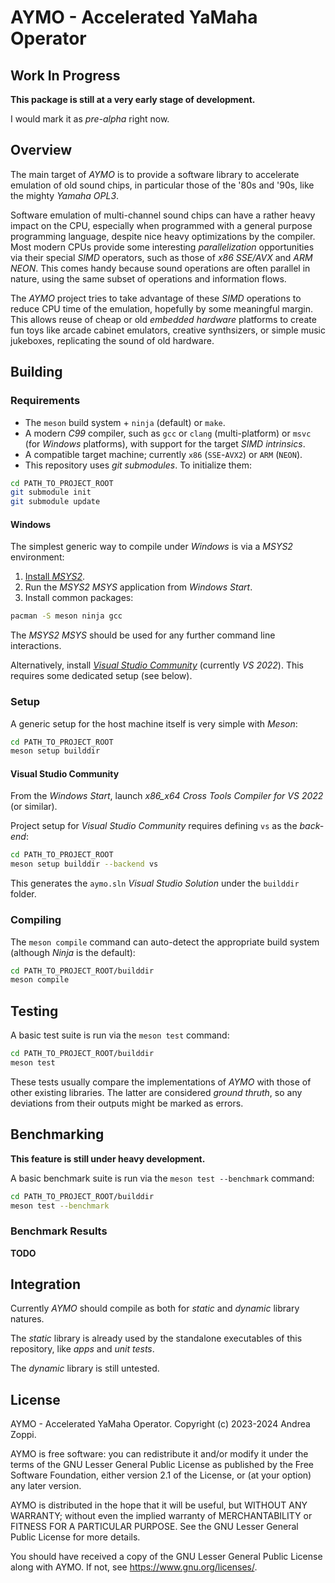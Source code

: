 # AYMO - Accelerated YaMaha Operator


## Work In Progress

**This package is still at a very early stage of development.**

I would mark it as *pre-alpha* right now.


## Overview

The main target of *AYMO* is to provide a software library to accelerate emulation of old sound chips, in particular those of the '80s and '90s, like the mighty *Yamaha OPL3*.

Software emulation of multi-channel sound chips can have a rather heavy impact on the CPU, especially when programmed with a general purpose programming language, despite nice heavy optimizations by the compiler.
Most modern CPUs provide some interesting *parallelization* opportunities via their special *SIMD* operators, such as those of *x86 SSE/AVX* and *ARM NEON*.
This comes handy because sound operations are often parallel in nature, using the same subset of operations and information flows.

The *AYMO* project tries to take advantage of these *SIMD* operations to reduce CPU time of the emulation, hopefully by some meaningful margin.
This allows reuse of cheap or old *embedded hardware* platforms to create fun toys like arcade cabinet emulators, creative synthsizers, or simple music jukeboxes, replicating the sound of old hardware.


## Building


### Requirements

* The `meson` build system + `ninja` (default) or `make`.
* A modern *C99* compiler, such as `gcc` or `clang` (multi-platform) or `msvc` (for *Windows* platforms), with support for the target *SIMD intrinsics*.
* A compatible target machine; currently `x86` (`SSE`-`AVX2`) or `ARM` (`NEON`).
* This repository uses *git submodules*. To initialize them:

```sh
cd PATH_TO_PROJECT_ROOT
git submodule init
git submodule update
```


#### Windows

The simplest generic way to compile under *Windows* is via a *MSYS2* environment:

1. [Install *MSYS2*](https://www.msys2.org/wiki/MSYS2-installation/).
2. Run the *MSYS2 MSYS* application from *Windows Start*.
3. Install common packages:

```sh
pacman -S meson ninja gcc
```

The *MSYS2 MSYS* should be used for any further command line interactions.

Alternatively, install [*Visual Studio Community*](https://visualstudio.microsoft.com/vs/community/) (currently *VS 2022*).
This requires some dedicated setup (see below).


### Setup

A generic setup for the host machine itself is very simple with *Meson*:

```sh
cd PATH_TO_PROJECT_ROOT
meson setup builddir
```


#### Visual Studio Community

From the *Windows Start*, launch *x86_x64 Cross Tools Compiler for VS 2022* (or similar).

Project setup for *Visual Studio Community* requires defining `vs` as the *back-end*:

```sh
cd PATH_TO_PROJECT_ROOT
meson setup builddir --backend vs
```

This generates the `aymo.sln` *Visual Studio Solution* under the `builddir` folder.


### Compiling

The `meson compile` command can auto-detect the appropriate build system (although *Ninja* is the default):

```sh
cd PATH_TO_PROJECT_ROOT/builddir
meson compile
```


## Testing

A basic test suite is run via the `meson test` command:

```sh
cd PATH_TO_PROJECT_ROOT/builddir
meson test
```

These tests usually compare the implementations of *AYMO* with those of other existing libraries. The latter are considered *ground thruth*, so any deviations from their outputs might be marked as errors.


## Benchmarking

**This feature is still under heavy development.**

A basic benchmark suite is run via the `meson test --benchmark` command:

```sh
cd PATH_TO_PROJECT_ROOT/builddir
meson test --benchmark
```


### Benchmark Results

**TODO**


## Integration

Currently *AYMO* should compile as both for *static* and *dynamic* library natures.

The *static* library is already used by the standalone executables of this repository, like *apps* and *unit tests*.

The *dynamic* library is still untested.


## License

AYMO - Accelerated YaMaha Operator.
Copyright (c) 2023-2024 Andrea Zoppi.

AYMO is free software: you can redistribute it and/or modify it under the
terms of the GNU Lesser General Public License as published by the Free
Software Foundation, either version 2.1 of the License, or (at your option)
any later version.

AYMO is distributed in the hope that it will be useful, but WITHOUT ANY
WARRANTY; without even the implied warranty of MERCHANTABILITY or FITNESS
FOR A PARTICULAR PURPOSE.  See the GNU Lesser General Public License for
more details.

You should have received a copy of the GNU Lesser General Public License
along with AYMO. If not, see <https://www.gnu.org/licenses/>.
